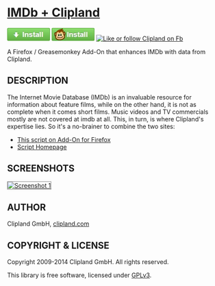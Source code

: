 # [IMDb + Clipland](https://github.com/clipland/addon-clipland-imdb)

[![Install](https://raw.githubusercontent.com/clipland/addon-clipland-imdb/master/github-install-button-firefox.jpg)](https://addons.mozilla.org/en-US/firefox/addon/imdb-clipland/)
[![Install](https://raw.githubusercontent.com/clipland/addon-clipland-imdb/master/github-install-button-greasemonkey.jpg)](https://raw.githubusercontent.com/clipland/addon-clipland-imdb/master/imdb-clipland.user.js)
[![Like or follow Clipland on Fb](http://www.clipland.com/res/button-facebook-like.png)](https://www.facebook.com/pages/Cliplandcom/91377069846)

A Firefox / Greasemonkey Add-On that enhances IMDb with data from Clipland.

## DESCRIPTION

The Internet Movie Database (IMDb) is an invaluable resource for information about
feature films, while on the other hand, it is not as complete when it comes
short films. Music videos and TV commercials mostly are not covered at imdb at
all. This, in turn, is where Clipland's expertise lies. So it's a no-brainer to combine
the two sites:

- [This script on Add-On for Firefox](https://addons.mozilla.org/en-US/firefox/addon/imdb-clipland/)
- [Script Homepage](https://www.clipland.com/imdbclipland)

## SCREENSHOTS

<div>
<a href="https://raw.github.com/clipland/wrangler/addon-clipland-imdb/screenshot1.png"><span><img src="https://raw.github.com/clipland/addon-clipland-imdb/master/screenshot1.png" width="495" height="317" alt="Screenshot 1" style="border: 1px solid #888;" /></span></a>
</div>

## AUTHOR

Clipland GmbH, [clipland.com](http://www.clipland.com/)

## COPYRIGHT & LICENSE

Copyright 2009-2014 Clipland GmbH. All rights reserved.

This library is free software, licensed under [GPLv3](http://www.gnu.org/licenses/gpl).